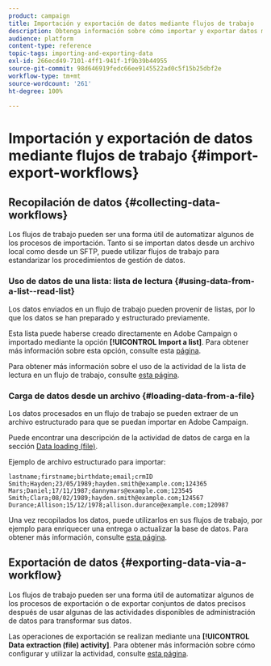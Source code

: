 ```yaml
---
product: campaign
title: Importación y exportación de datos mediante flujos de trabajo
description: Obtenga información sobre cómo importar y exportar datos mediante flujos de trabajo en Campaign Classic.
audience: platform
content-type: reference
topic-tags: importing-and-exporting-data
exl-id: 266ecd49-7101-4ff1-941f-1f9b39b44955
source-git-commit: 98d646919fedc66ee9145522ad0c5f15b25dbf2e
workflow-type: tm+mt
source-wordcount: '261'
ht-degree: 100%

---
```


# Importación y exportación de datos mediante flujos de trabajo {#import-export-workflows}

## Recopilación de datos {#collecting-data-workflows}

Los flujos de trabajo pueden ser una forma útil de automatizar algunos de los procesos de importación. Tanto si se importan datos desde un archivo local como desde un SFTP, puede utilizar flujos de trabajo para estandarizar los procedimientos de gestión de datos.

### Uso de datos de una lista: lista de lectura {#using-data-from-a-list--read-list}

Los datos enviados en un flujo de trabajo pueden provenir de listas, por lo que los datos se han preparado y estructurado previamente.

Esta lista puede haberse creado directamente en Adobe Campaign o importado mediante la opción **[!UICONTROL Import a list]**. Para obtener más información sobre esta opción, consulte esta [página](../../platform/using/about-generic-imports-exports.md).

Para obtener más información sobre el uso de la actividad de la lista de lectura en un flujo de trabajo, consulte [esta página](../../workflow/using/read-list.md).

### Carga de datos desde un archivo {#loading-data-from-a-file}

Los datos procesados en un flujo de trabajo se pueden extraer de un archivo estructurado para que se puedan importar en Adobe Campaign.

Puede encontrar una descripción de la actividad de datos de carga en la sección [Data loading (file)](../../workflow/using/data-loading--file-.md).

Ejemplo de archivo estructurado para importar:

```
lastname;firstname;birthdate;email;crmID
Smith;Hayden;23/05/1989;hayden.smith@example.com;124365
Mars;Daniel;17/11/1987;dannymars@example.com;123545
Smith;Clara;08/02/1989;hayden.smith@example.com;124567
Durance;Allison;15/12/1978;allison.durance@example.com;120987
```

Una vez recopilados los datos, puede utilizarlos en sus flujos de trabajo, por ejemplo para enriquecer una entrega o actualizar la base de datos. Para obtener más información, consulte [esta página](../../workflow/using/how-to-use-workflow-data.md).

## Exportación de datos {#exporting-data-via-a-workflow}

Los flujos de trabajo pueden ser una forma útil de automatizar algunos de los procesos de exportación o de exportar conjuntos de datos precisos después de usar algunas de las actividades disponibles de administración de datos para transformar sus datos.

Las operaciones de exportación se realizan mediante una **[!UICONTROL Data extraction (file) activity]**. Para obtener más información sobre cómo configurar y utilizar la actividad, consulte [esta página](../../workflow/using/extraction--file-.md).
